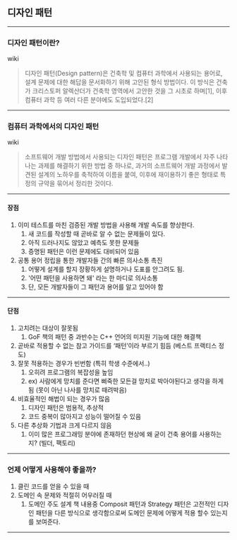 ## 디자인 패턴

---

### 디자인 패턴이란?


wiki
> 디자인 패턴(Design pattern)은 건축학 및 컴퓨터 과학에서 사용되는 용어로, 설계 문제에 대한 해답을 문서화하기 위해 고안된 형식 방법이다. 이 방식은 건축가 크리스토퍼 알렉산더가 건축학 영역에서 고안한 것을 그 시초로 하며[1], 이후 컴퓨터 과학 등 여러 다른 분야에도 도입되었다.[2]

---

### 컴퓨터 과학에서의 디자인 패턴


wiki
> 소프트웨어 개발 방법에서 사용되는 디자인 패턴은 프로그램 개발에서 자주 나타나는 과제를 해결하기 위한 방법 중 하나로, 과거의 소프트웨어 개발 과정에서 발견된 설계의 노하우를 축적하여 이름을 붙여, 이후에 재이용하기 좋은 형태로 특정의 규약을 묶어서 정리한 것이다.

---

#### 장점


1. 이미 테스트를 마친 검증된 개발 방법을 사용해 개발 속도를 향상한다.
   1. 새 코드를 작성할 때 곧바로 알 수 없는 문제들이 있다.
   2. 아직 드러나지도 않았고 예측도 못한 문제들
   3. 증명된 패턴은 이런 문제에도 대비되어 있음
2. 공통 용어 정립을 통한 개발자들 간의 빠른 의사소통 촉진
   1. 어떻게 설계를 할지 장황하게 설명하거나 도표를 안그려도 됨.
   2. '어떤 패턴을 사용하면 돼' 라는 한 마디로 의사소통
   3. 단, 모든 개발자들이 그 패턴과 용어를 알고 있어야 함
---

#### 단점


1. 고치려는 대상이 잘못됨
    1. GoF 책의 패턴 중 과반수는 C++ 언어의 미지원 기능에 대한 해결책
2. 곧바로 적용할 수 없는 참고 가이드를 ‘패턴’이라 부르기 힘듬 (베스트 프랙티스 정도)
3. 잘못 적용하는 경우가 빈번함 (특히 학생 수준에서..)
    1. 오히려 프로그램의 복잡성을 높임
    2. ex) 사람에게 망치를 준다면 삐죽한 모든걸 망치로 박아야된다고 생각을 하게 됨 (못이 아닌 나사를 망치로 때려박음)
4. 비효율적인 해법이 되는 경우가 많음
    1. 디자인 패턴은 범용적, 추상적
    2. 코드 중복이 많아지고 성능이 떨어질 수 있음
5. 다른 추상화 기법과 크게 다르지 않음
    1. 이미 많은 프로그래밍 분야에 존재하던 현상에 왜 굳이 건축 용어를 사용하는지? (빌더, 팩토리)

---

### 언제 어떻게 사용해야 좋을까?


1. 클린 코드를 얻을 수 있을 때
2. 도메인 속 문제와 적절히 어우러질 때 
   1. 도메인 주도 설계 책 내용중 Composit 패턴과 Strategy 패턴은 고전적인 디자인 패턴을 다른 방식으로 생각함으로써 도메인 문제에 어떻게 적용 할수 있는지를 보여준다.

--- 